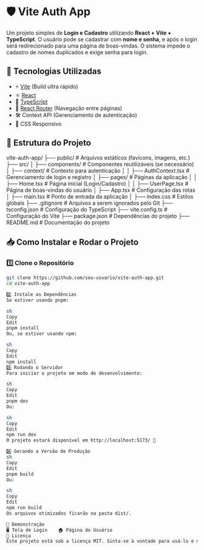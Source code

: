 # 🛡️ Vite Auth App

Um projeto simples de **Login e Cadastro** utilizando **React + Vite + TypeScript**. O usuário pode se cadastrar com **nome e senha**, e após o login será redirecionado para uma página de boas-vindas. O sistema impede o cadastro de nomes duplicados e exige senha para login.

## 🚀 Tecnologias Utilizadas

- ⚡ [Vite](https://vitejs.dev/) (Build ultra rápido)
- ⚛️ [React](https://react.dev/)
- 🔷 [TypeScript](https://www.typescriptlang.org/)
- 🔄 [React Router](https://reactrouter.com/) (Navegação entre páginas)
- 🛠️ Context API (Gerenciamento de autenticação)
- 🎨 CSS Responsivo

## 📂 Estrutura do Projeto

vite-auth-app/ ├── public/ # Arquivos estáticos (favicons, imagens, etc.) ├── src/ │ ├── components/ # Componentes reutilizáveis (se necessário) │ ├── context/ # Contexto para autenticação │ │ ├── AuthContext.tsx # Gerenciamento de login e registro │ ├── pages/ # Páginas da aplicação │ │ ├── Home.tsx # Página inicial (Login/Cadastro) │ │ ├── UserPage.tsx # Página de boas-vindas do usuário │ ├── App.tsx # Configuração das rotas │ ├── main.tsx # Ponto de entrada da aplicação │ ├── index.css # Estilos globais ├── .gitignore # Arquivos a serem ignorados pelo Git ├── tsconfig.json # Configuração do TypeScript ├── vite.config.ts # Configuração do Vite ├── package.json # Dependências do projeto ├── README.md # Documentação do projeto


## 📥 Como Instalar e Rodar o Projeto

### 1️⃣ **Clone o Repositório**
```sh
git clone https://github.com/seu-usuario/vite-auth-app.git
cd vite-auth-app

2️⃣ Instale as Dependências
Se estiver usando pnpm:

sh
Copy
Edit
pnpm install
Ou, se estiver usando npm:

sh
Copy
Edit
npm install
3️⃣ Rodando o Servidor
Para iniciar o projeto em modo de desenvolvimento:

sh
Copy
Edit
pnpm dev
Ou:

sh
Copy
Edit
npm run dev
O projeto estará disponível em http://localhost:5173/ 🚀

4️⃣ Gerando a Versão de Produção
sh
Copy
Edit
pnpm build
Ou:

sh
Copy
Edit
npm run build
Os arquivos otimizados ficarão na pasta dist/.

📸 Demonstração
🖥️ Tela de Login	🏠 Página do Usuário
📜 Licença
Este projeto está sob a licença MIT. Sinta-se à vontade para usá-lo e melhorá-lo. 😊